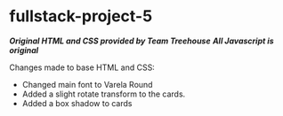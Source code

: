 # fullstack-project-5

***Original HTML and CSS provided by Team Treehouse***
***All Javascript is original***

Changes made to base HTML and CSS:

 - Changed main font to Varela Round
 - Added a slight rotate transform to the cards.
 - Added a box shadow to cards
